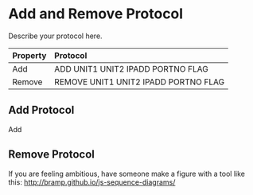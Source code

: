 # Add and Remove Protocol
Describe your protocol here.


| Property      | Protocol                                  | 
| ------------- |:----------------------------------------- | 
| Add           | ADD UNIT1 UNIT2 IPADD PORTNO FLAG         | 
| Remove        | REMOVE UNIT1 UNIT2 IPADD PORTNO FLAG      |  



## Add Protocol

Add 

## Remove Protocol 





If you are feeling ambitious, have someone make a figure with a tool like this: http://bramp.github.io/js-sequence-diagrams/
